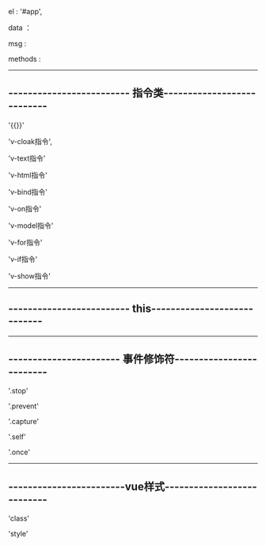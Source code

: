<!-- vue内信息 -->
el : '#app',
<!-- el : element 用于存放容器 -->
data ：
<!-- data : 数据 -->
msg : 
<!-- 存放信息 -->
methods :
<!-- 存放函数/方法 -->


----------------------------------------------------------
------------------------- 指令类---------------------------
----------------------------------------------------------

'{{}}'
<!-- 
1、插值表达式 ， 方式如下 ： <p>{{msg}}</p> 
2、会在慢速加载中显示出{{msg}}
-->

'v-cloak指令',
<!-- 
1、文本数据加载指令 ，方式如下 ： css:[v-cloak]{display:none}
                              html: <p>{{msg}}</p>    / <p>1111{{msg}}1111</p>
2、传递文本数据，不影响html原本的数据
3、不使用css样式，会在慢速加载中显示出{{msg}}。（ps:我一直没有试出来）
 -->

'v-text指令'
<!-- 
1、文本数据加载指令 ， 方式如下 ： <p v-text = msg1>v-text</p>
2、传递文本数据，会覆盖html原本的数据
3、无论网速如何，不会出现{{msg}}
 -->

'v-html指令'
<!-- 
1、文本数据加载指令 ， 方式如下 ： <div v-html = msg2>v-html</div>
2、传递HTML文本数据，会覆盖html原本的数据
3、无论网速如何，不会出现{{msg}}
-->

'v-bind指令'
<!-- 
1、数据绑定指令 ， 方式如下 ： <button v-bind:title=msg3>提交</button>   v-bind: 缩写 ：
                             <button :title=msg3>提交</button>
2、传递HTML文本数据 ，会覆盖html原本的数据
3、无论网速如何 ，不会出现{{msg}}
-->

'v-on指令'
<!-- 
1、事件绑定指令 ， 方式如下 ：<button v-bind:title=msg3     v-on:click = show()>提交</button>     v-on: 缩写 @
                            <button v-bind:title=msg3    v-on:mouseover = show()>提交</button>
-->

'v-model指令'
<!--  
1、双向数据绑定指令 ， 方式如下 ： <input type="text" v-model:value="msg">
2、v-model 只能用于表单元素
-->

'v-for指令'
<!-- 
1、循环遍历指令
2、注意：
  1.v-for循环的时候，key属性只能使用number获取string
  2.在组件中，使用v-for循环的时候，或者在一些特殊情况中，如果v-for有问题，必须在使用v-for的同时，指定唯一的字符串/数字类型 :key 值
-->

'v-if指令'
<!--  

-->

'v-show指令'
<!--  

-->

----------------------------------------------------------
------------------------- this----------------------------
----------------------------------------------------------
<!-- 
在vue实例中获取 data 或者 methods 的数据、方法，必须用过 this 的调用。
-->


----------------------------------------------------------
----------------------- 事件修饰符-------------------------
----------------------------------------------------------

'.stop'
<!-- 
1、阻止冒泡事件修饰符 ， 方法如下 ： 
                      <div class="inner" @click = divClick>
                        <button @click.stop = btnClick >提交</button>
                      </div>
-->

'.prevent'
<!-- 
1、阻止默认事件修饰符 ， 方法如下 ： <a href="https://www.baidu.com" @click.prevent = aClick>go to 百度</a>
-->

'.capture'
<!-- 
1、添加事件侦听器时使用事件捕捉模式 ， 方式如下 ：     
                                <div class="inner" @click.capture = divClick>
                                  <button @click = btnClick >提交</button>
                                </div>
-->

'.self'
<!--  
1、只当事件在该元素本身触发时触发事件函数 ， 方法如下 ：
                                <div class="inner" @click.self = divClick>
                                  <button @click = btnClick >提交</button>
                                </div>
-->

'.once'
<!--
1、只触发一次事件
-->

----------------------------------------------------------
------------------------vue样式---------------------------
----------------------------------------------------------
'class'
<!-- 
1、方法如下 
 1.<p :class = ['red','italic']>vue方法添加class属性</p>
 2.<p :class = {red:true,italic:false}>vue方法添加class属性2</p>
 3.<p :class = style>vue方法添加class属性3</p>     /*vue里面的写法*/   data : {style : {red:false,italic:true}}
 4.<p :class = ['red',false?'italic':'weight']>vue方法添加class属性4</p>

2、注意：
  1.在属性中，不能添加空格
  2.class前面有 :
-->

'style'
<!-- 
1、方法如下
  1.<p :style = {color:'red','font-weight':200}>Vue方法添加style样式1</p>
  2.<p :style = styel>Vue方法添加style样式2</p>     /*vue里面的写法*/   data : style2 : {color:'red','font-weight':200}}

-->

<!-- ------------------------git冲突 ------------------------- -->
<!--
实例：
沙哈萨克的撒号地块撒谎
-->
